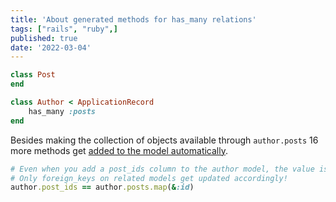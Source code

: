 ```yaml
---
title: 'About generated methods for has_many relations'
tags: ["rails", "ruby",]
published: true
date: '2022-03-04'
---
```


```ruby
class Post
end

class Author < ApplicationRecord
	has_many :posts
end
```

Besides making the collection of objects available through `author.posts` 16 more methods get [added to the model automatically](https://guides.rubyonrails.org/association_basics.html#has-many-association-reference).

```ruby
# Even when you add a post_ids column to the author model, the value is never persisted ;)
# Only foreign_keys on related models get updated accordingly!
author.post_ids == author.posts.map(&:id)
```
